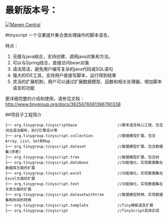 最新版本号：
=========================
[![Maven Central](https://maven-badges.herokuapp.com/maven-central/org.tinygroup/tinyscript/badge.svg)](https://maven-badges.herokuapp.com/maven-central/org.tinygroup/tinyscript)

#tinyscript
一个注重提升集合类处理操作的脚本语言。

特点：
1.  无缝与java结合，支持创建、调用java对象和方法。
2.  可以与Spring结合，直接访问bean对象
3.  语法简洁，避免用户编写复杂的java代码或SQL语句
4.  强大的IDE工具，支持用户直接写脚本，运行得到结果
5.  灵活的扩展机制，用户可以通过扩展数据模型、函数和相关处理器，增加脚本语言的功能

更详细完整的介绍和使用，请参见文档：http://www.tinygroup.org/docs/3625676061396790338


##项目子工程简介

	├── org.tinygroup.tinyscriptbase                  //脚本语言核心工程，包含词法语法解析，执行引擎设计等
	├── org.tinygroup.tinyscript.collection           //数据模型扩展，包含Array、List、Set和Map
	├── org.tinygroup.tinyscript.dataset              //数据模型扩展，包含数据集(序表)
	├── org.tinygroup.tinyscript.tree                 //数据模型扩展，包含树
	├── org.tinygroup.tinyscript.database             //功能强化，实现数据集在数据库方面的扩展
	├── org.tinygroup.tinyscript.excel                //功能强化，实现数据集在Excel方面的扩展
	├── org.tinygroup.tinyscript.text                 //功能强化，实现数据集在文本方面的扩展
	├── org.tinygroup.tinyscript.datasetwithtree      //数据模型转换，实现数据集和树间的转换
	├── org.tinygroup.tinyscript.template             //Tiny模板语言扩展
	├── org.tinygroup.tinyscript                      //TinyScript具体实现